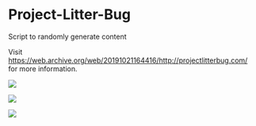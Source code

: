# Project-Litter-Bug
Script to randomly generate content

Visit https://web.archive.org/web/20191021164416/http://projectlitterbug.com/ for more information.

![](https://media.giphy.com/media/dsX6xSNT82kt3oGrOy/giphy.gif)

![](https://media.giphy.com/media/QTspD9iS0QNazjKmtV/giphy.gif)

![](https://media.giphy.com/media/M9lacZw9XbOkdrqHTU/giphy.gif)

